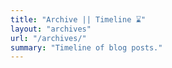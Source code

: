 ```yaml
---
title: "Archive || Timeline ⌛"
layout: "archives"
url: "/archives/"
summary: "Timeline of blog posts."
---
```

